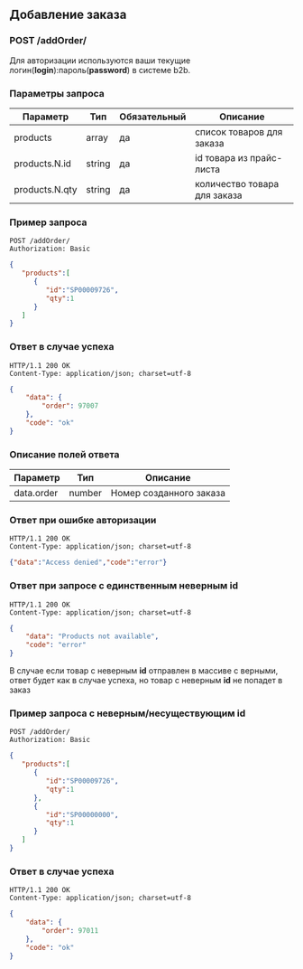 ## Добавление заказа

### POST /addOrder/

Для авторизации используются ваши текущие логин(**login**):пароль(**password**) в системе b2b.

### Параметры запроса

|Параметр|Тип|Обязательный|Описание|
|---|---|---|---|
| products | array | да | список товаров для заказа |
| products.N.id | string | да | id товара из прайс-листа |
| products.N.qty | string | да | количество товара для заказа |

### Пример запроса

```http
POST /addOrder/
Authorization: Basic
```
```json
{
   "products":[
      {
         "id":"SP00009726",
         "qty":1
      }
   ]
}
```

### Ответ в случае успеха

```http
HTTP/1.1 200 OK
Content-Type: application/json; charset=utf-8
```
```json
{
    "data": {
        "order": 97007
    },
    "code": "ok"
}
```

### Описание полей ответа

|Параметр|Тип|Описание|
|---|---|---|
| data.order | number | Номер созданного заказа |


### Ответ при ошибке авторизации

```http
HTTP/1.1 200 OK
Content-Type: application/json; charset=utf-8
```
```json
{"data":"Access denied","code":"error"}
```

### Ответ при запросе с единственным неверным id

```http
HTTP/1.1 200 OK
Content-Type: application/json; charset=utf-8
```
```json
{
    "data": "Products not available",
    "code": "error"
}
```

В случае если товар с неверным **id** отправлен в массиве с верными, ответ будет как в случае успеха, но товар с неверным **id** не попадет в заказ

### Пример запроса c неверным/несуществующим id

```http
POST /addOrder/
Authorization: Basic
```
```json
{
   "products":[
      {
         "id":"SP00009726",
         "qty":1
      },
      {
         "id":"SP00000000",
         "qty":1
      }
   ]
}
```
### Ответ в случае успеха

```http
HTTP/1.1 200 OK
Content-Type: application/json; charset=utf-8
```
```json
{
    "data": {
        "order": 97011
    },
    "code": "ok"
}
```
